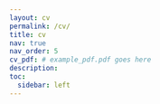 ```yaml
---
layout: cv
permalink: /cv/
title: cv
nav: true
nav_order: 5
cv_pdf: # example_pdf.pdf goes here
description:
toc:
  sidebar: left
---
```

